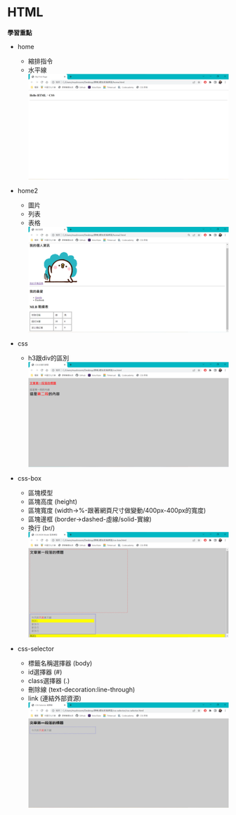 # HTML
**學習重點**
* home
  * 縮排指令
  * 水平線
![image](https://github.com/mushrooms1121/HTML/blob/master/picture/home.png)

* home2
  * 圖片
  * 列表
  * 表格 
![image](https://github.com/mushrooms1121/HTML/blob/master/picture/home2.png)

* css
  * h3跟div的區別
![image](https://github.com/mushrooms1121/HTML/blob/master/picture/css.png)

* css-box
  * 區塊模型
  * 區塊高度 (height)
  * 區塊寬度 (width->%-跟著網頁尺寸做變動/400px-400px的寬度)
  * 區塊邊框 (border->dashed-虛線/solid-實線)
  * 換行 (br/)
![image](https://github.com/mushrooms1121/HTML/blob/master/picture/css-box.png)

* css-selector
  * 標籤名稱選擇器 (body)
  * id選擇器 (#)
  * class選擇器 (.)
  * 刪除線 (text-decoration:line-through)
  * link (連結外部資源)
![image](https://github.com/mushrooms1121/HTML/blob/master/picture/css-selector.png)
